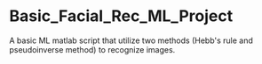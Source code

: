 # Basic_Facial_Rec_ML_Project
A basic ML matlab script that utilize two methods (Hebb's rule and pseudoinverse method) to recognize images. 

